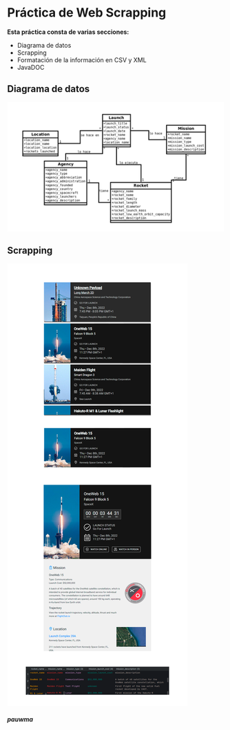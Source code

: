 # **Práctica de Web Scrapping**

**Esta práctica consta de varias secciones:**
- Diagrama de datos
- Scrapping
- Formatación de la información en CSV y XML
- JavaDOC

## **Diagrama de datos**
![Diagrama de datos](https://github.com/pauwma/MP06_Scrapper/blob/master/datos_diagrama.png?raw=true)

## **Scrapping**
![Diagrama de datos](https://github.com/pauwma/MP06_Scrapper/blob/master/diagrama_scrapping.png?raw=true)

###### ***pauwma***
